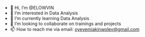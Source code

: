 - 👋 Hi, I’m @ELOWVIN
- 👀 I’m interested in Data Analysis
- 🌱 I’m currently learning Data Analysis
- 💞️ I’m looking to collaborate on trainings and projects
- 📫 How to reach me via email: oyeyemiakinwolev@gmail.com

<!---
ELOWVIN/ELOWVIN is a ✨ special ✨ repository because its `README.md` (this file) appears on your GitHub profile.
You can click the Preview link to take a look at your changes.
--->
